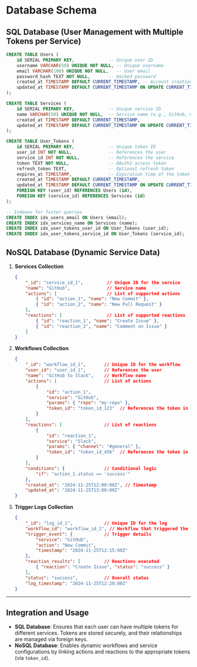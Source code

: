 # Database Schema

## **SQL Database (User Management with Multiple Tokens per Service)**

```sql
CREATE TABLE Users (
    id SERIAL PRIMARY KEY,             -- Unique user ID
    username VARCHAR(50) UNIQUE NOT NULL, -- Unique username
    email VARCHAR(100) UNIQUE NOT NULL,   -- User email
    password_hash TEXT NOT NULL,       -- Hashed password
    created_at TIMESTAMP DEFAULT CURRENT_TIMESTAMP, -- Account creation date
    updated_at TIMESTAMP DEFAULT CURRENT_TIMESTAMP ON UPDATE CURRENT_TIMESTAMP
);

CREATE TABLE Services (
    id SERIAL PRIMARY KEY,             -- Unique service ID
    name VARCHAR(50) UNIQUE NOT NULL,  -- Service name (e.g., GitHub, Gmail)
    created_at TIMESTAMP DEFAULT CURRENT_TIMESTAMP,
    updated_at TIMESTAMP DEFAULT CURRENT_TIMESTAMP ON UPDATE CURRENT_TIMESTAMP
);

CREATE TABLE User_Tokens (
    id SERIAL PRIMARY KEY,             -- Unique token ID
    user_id INT NOT NULL,              -- References the user
    service_id INT NOT NULL,           -- References the service
    token TEXT NOT NULL,               -- OAuth2 access token
    refresh_token TEXT,                -- Optional refresh token
    expires_at TIMESTAMP,              -- Expiration time of the token
    created_at TIMESTAMP DEFAULT CURRENT_TIMESTAMP,
    updated_at TIMESTAMP DEFAULT CURRENT_TIMESTAMP ON UPDATE CURRENT_TIMESTAMP,
    FOREIGN KEY (user_id) REFERENCES Users (id),
    FOREIGN KEY (service_id) REFERENCES Services (id)
);

-- Indexes for faster queries
CREATE INDEX idx_users_email ON Users (email);
CREATE INDEX idx_services_name ON Services (name);
CREATE INDEX idx_user_tokens_user_id ON User_Tokens (user_id);
CREATE INDEX idx_user_tokens_service_id ON User_Tokens (service_id);
```

## **NoSQL Database (Dynamic Service Data)**

1. **Services Collection**

   ```json
   {
       "_id": "service_id_1",         // Unique ID for the service
       "name": "GitHub",              // Service name
       "actions": [                   // List of supported actions
           { "id": "action_1", "name": "New Commit" },
           { "id": "action_2", "name": "New Pull Request" }
       ],
       "reactions": [                 // List of supported reactions
           { "id": "reaction_1", "name": "Create Issue" },
           { "id": "reaction_2", "name": "Comment on Issue" }
       ]
   }
   ```

2. **Workflows Collection**

   ```json
   {
       "_id": "workflow_id_1",       // Unique ID for the workflow
       "user_id": "user_id_1",       // References the user
       "name": "GitHub to Slack",    // Workflow name
       "actions": [                  // List of actions
           {
               "id": "action_1",
               "service": "GitHub",
               "params": { "repo": "my-repo" },
               "token_id": "token_id_123"  // References the token in SQL
           }
       ],
       "reactions": [                // List of reactions
           {
               "id": "reaction_1",
               "service": "Slack",
               "params": { "channel": "#general" },
               "token_id": "token_id_456"  // References the token in SQL
           }
       ],
       "conditions": {               // Conditional logic
           "if": "action_1.status == 'success'"
       },
       "created_at": "2024-11-25T12:00:00Z", // Timestamp
       "updated_at": "2024-11-25T13:00:00Z"
   }
   ```

3. **Trigger Logs Collection**

   ```json
   {
       "_id": "log_id_1",            // Unique ID for the log
       "workflow_id": "workflow_id_1", // Workflow that triggered the log
       "trigger_event": {            // Trigger details
           "service": "GitHub",
           "action": "New Commit",
           "timestamp": "2024-11-25T12:15:00Z"
       },
       "reaction_results": [         // Reactions executed
           { "reaction": "Create Issue", "status": "success" }
       ],
       "status": "success",          // Overall status
       "log_timestamp": "2024-11-25T12:20:00Z"
   }
   ```

---

## **Integration and Usage**

- **SQL Database**: Ensures that each user can have multiple tokens for different services. Tokens are stored securely, and their relationships are managed via foreign keys.
- **NoSQL Database**: Enables dynamic workflows and service configurations by linking actions and reactions to the appropriate tokens (via `token_id`).
